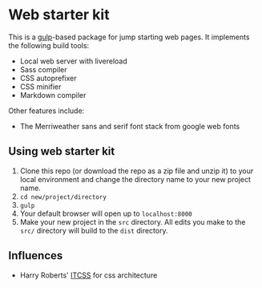 # Web starter kit

This is a [gulp](http://gulpjs.com)-based package for jump starting web pages. It implements the following build tools:
- Local web server with livereload
- Sass compiler
- CSS autoprefixer
- CSS minifier
- Markdown compiler

Other features include:
- The Merriweather sans and serif font stack from google web fonts


## Using web starter kit

1. Clone this repo (or download the repo as a zip file and unzip it) to your local environment and change the directory name to your new project name.
2. `cd new/project/directory`
3. `gulp`
4. Your default browser will open up to `localhost:8000`
5. Make your new project in the `src` directory. All edits you make to the `src/` directory will build to the `dist` directory.

## Influences

- Harry Roberts' [ITCSS](http://itcss.io) for css architecture